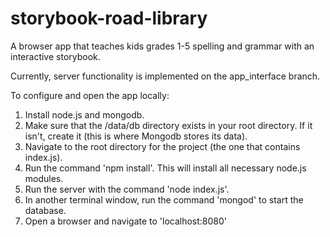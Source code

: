 # storybook-road-library
A browser app that teaches kids grades 1-5 spelling and grammar with an interactive storybook.

Currently, server functionality is implemented on the app_interface branch.

To configure and open the app locally:

1) Install node.js and mongodb.    
2) Make sure that the /data/db directory exists in your root directory. If it isn't, create it (this is where Mongodb stores its data). 
3) Navigate to the root directory for the project (the one that contains index.js).     
4) Run the command 'npm install'. This will install all necessary node.js modules.    
5) Run the server with the command 'node index.js'.    
6) In another terminal window, run the command 'mongod' to start the database.    
7) Open a browser and navigate to 'localhost:8080'    
